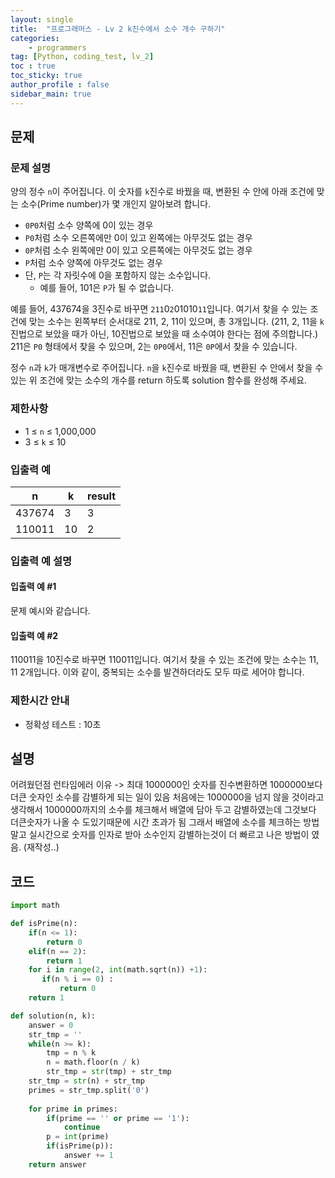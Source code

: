 ```yaml
---
layout: single
title:  "프로그래머스 - Lv 2 k진수에서 소수 개수 구하기"
categories: 
    - programmers
tag: [Python, coding_test, lv_2]
toc : true
toc_sticky: true
author_profile : false
sidebar_main: true
---
```


문제
-----

### 문제 설명

양의 정수 `n`이 주어집니다. 이 숫자를 `k`진수로 바꿨을 때, 변환된 수 안에 아래 조건에 맞는 소수(Prime number)가 몇 개인지 알아보려 합니다.

- `0P0`처럼 소수 양쪽에 0이 있는 경우
- `P0`처럼 소수 오른쪽에만 0이 있고 왼쪽에는 아무것도 없는 경우
- `0P`처럼 소수 왼쪽에만 0이 있고 오른쪽에는 아무것도 없는 경우
- `P`처럼 소수 양쪽에 아무것도 없는 경우
- 단, `P`는 각 자릿수에 0을 포함하지 않는 소수입니다.
    - 예를 들어, 101은 `P`가 될 수 없습니다.

예를 들어, 437674을 3진수로 바꾸면 `211`0`2`01010`11`입니다. 여기서 찾을 수 있는 조건에 맞는 소수는 왼쪽부터 순서대로 211, 2, 11이 있으며, 총 3개입니다. (211, 2, 11을 `k`진법으로 보았을 때가 아닌, 10진법으로 보았을 때 소수여야 한다는 점에 주의합니다.) 211은 `P0` 형태에서 찾을 수 있으며, 2는 `0P0`에서, 11은 `0P`에서 찾을 수 있습니다.

정수 `n`과 `k`가 매개변수로 주어집니다. `n`을 `k`진수로 바꿨을 때, 변환된 수 안에서 찾을 수 있는 위 조건에 맞는 소수의 개수를 return 하도록 solution 함수를 완성해 주세요.

### 제한사항

- 1 ≤ `n` ≤ 1,000,000
- 3 ≤ `k` ≤ 10

### 입출력 예

|n|k|result|
|---|---|---|
|437674|3|3|
|110011|10|2|

### 입출력 예 설명

#### 입출력 예 #1

문제 예시와 같습니다.

#### 입출력 예 #2

110011을 10진수로 바꾸면 110011입니다. 여기서 찾을 수 있는 조건에 맞는 소수는 11, 11 2개입니다. 이와 같이, 중복되는 소수를 발견하더라도 모두 따로 세어야 합니다.

### 제한시간 안내

- 정확성 테스트 : 10초

설명
------
어려웠던점 런타임에러 이유 -> 최대 1000000인 숫자를 진수변환하면 1000000보다 더큰 숫자인 소수를 감별하게 되는 일이 있음
처음에는 1000000을 넘지 않을 것이라고 생각해서 1000000까지의 소수를 체크해서 배열에 담아 두고 감별하였는데 그것보다 더큰숫자가 나올 수 도있기때문에 시간 초과가 됨 그래서 배열에 소수를 체크하는 방법말고 실시간으로 숫자를 인자로 받아 소수인지 감별하는것이 더 빠르고 나은 방법이 였음. (재작성..)

코드
------

``` python
import math

def isPrime(n):
    if(n <= 1): 
        return 0
    elif(n == 2): 
        return 1
    for i in range(2, int(math.sqrt(n)) +1):
       if(n % i == 0) :
           return 0
    return 1

def solution(n, k):
    answer = 0
    str_tmp = ''
    while(n >= k):
        tmp = n % k
        n = math.floor(n / k)
        str_tmp = str(tmp) + str_tmp
    str_tmp = str(n) + str_tmp
    primes = str_tmp.split('0')
    
    for prime in primes:
        if(prime == '' or prime == '1'):
            continue
        p = int(prime)
        if(isPrime(p)):
            answer += 1
    return answer
```